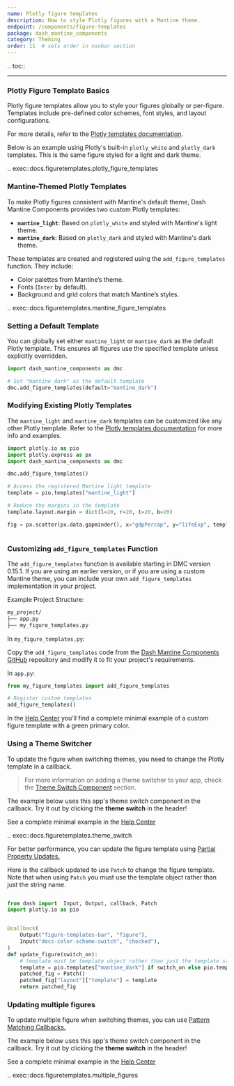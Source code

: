 ```yaml
---
name: Plotly figure templates
description: How to style Plotly figures with a Mantine theme.
endpoint: /components/figure-templates
package: dash_mantine_components
category: Theming
order: 11  # sets order in navbar section
---
```


.. toc::

---

### Plotly Figure Template Basics

Plotly figure templates allow you to style your figures globally or per-figure. Templates include pre-defined color schemes, font styles, and layout configurations.

For more details, refer to the [Plotly templates documentation](https://plotly.com/python/templates/).

Below is an example using Plotly's built-in `plotly_white` and `plotly_dark` templates.  This is the same figure
styled for a light and dark theme.


.. exec::docs.figuretemplates.plotly_figure_templates


### Mantine-Themed Plotly Templates

To make Plotly figures consistent with Mantine's default theme, Dash Mantine Components provides two custom Plotly templates:

- **`mantine_light`**: Based on `plotly_white` and styled with Mantine's light theme.  
- **`mantine_dark`**: Based on `plotly_dark` and styled with Mantine's dark theme.  

These templates are created and registered using the `add_figure_templates` function. They include:  
- Color palettes from Mantine’s theme.  
- Fonts (`Inter` by default).  
- Background and grid colors that match Mantine’s styles.  


.. exec::docs.figuretemplates.mantine_figure_templates


### Setting a Default Template
You can globally set either `mantine_light` or `mantine_dark` as the default Plotly template. This ensures all figures
use the specified template unless explicitly overridden.

```python
import dash_mantine_components as dmc

# Set "mantine_dark" as the default template
dmc.add_figure_templates(default="mantine_dark")
```


### Modifying Existing Plotly Templates
The `mantine_light` and `mantine_dark` templates can be customized like any other Plotly template. Refer to the
[Plotly templates documentation](https://plotly.com/python/templates/) for more info and examples.

```python
import plotly.io as pio
import plotly.express as px
import dash_mantine_components as dmc

dmc.add_figure_templates()

# Access the registered Mantine light template
template = pio.templates["mantine_light"]

# Reduce the margins in the template
template.layout.margin = dict(l=20, r=20, t=20, b=20)

fig = px.scatter(px.data.gapminder(), x="gdpPercap", y="lifeExp", template="mantine_light")



```

### Customizing `add_figure_templates` Function
The `add_figure_templates` function is available starting in DMC version 0.15.1.
If you are using an earlier version, or if you are using a custom Mantine theme, you can include your own `add_figure_templates` implementation in your project.

Example Project Structure:
```bash
my_project/  
├── app.py  
├── my_figure_templates.py  
```

In `my_figure_templates.py`:

Copy the `add_figure_templates` code from the [Dash Mantine Components GitHub](https://github.com/snehilvj/dash-mantine-components/blob/master/dash_mantine_components/figure_templates.py) 
repository and modify it to fit your project's requirements.

In `app.py`:
```python
from my_figure_templates import add_figure_templates

# Register custom templates
add_figure_templates()
```

In the [Help Center](https://github.com/snehilvj/dmc-docs/tree/main/help_center/theme_switch_figure_templates_custom) you'll find a complete minimal example of a custom figure template with a green primary color.

### Using a Theme Switcher

To update the figure when switching themes, you need to change the Plotly template in a callback.


> For more information on adding a theme switcher to your app, check the [Theme Switch Component](/theme-switch) section.

The example below uses this app's  theme switch component in the callback.  Try it out by clicking the **theme switch** in the header!

See a complete minimal example in the [Help Center](https://github.com/snehilvj/dmc-docs/tree/main/help_center/theme_switch_figure_templates_simple)

.. exec::docs.figuretemplates.theme_switch

For better performance, you can update the figure template using [Partial Property Updates.](https://dash.plotly.com/partial-properties)

Here is the callback updated to use `Patch` to change the figure template.  Note that when using `Patch` you must use the template
object rather than just the string name.  

```python

from dash import  Input, Output, callback, Patch
import plotly.io as pio


@callback(
    Output("figure-templates-bar", "figure"),
    Input("docs-color-scheme-switch", "checked"),
)
def update_figure(switch_on):
    # template must be template object rather than just the template string name
    template = pio.templates["mantine_dark"] if switch_on else pio.templates["mantine_light"]
    patched_fig = Patch()
    patched_fig["layout"]["template"] = template
    return patched_fig
```

### Updating multiple figures

To update multiple figure when switching themes, you can use [Pattern Matching Callbacks.](https://dash.plotly.com/pattern-matching-callbacks)
 
The example below uses this app's  theme switch component in the callback.  Try it out by clicking the **theme switch** in the header!

See a complete minimal example in the [Help Center](https://github.com/snehilvj/dmc-docs/tree/main/help_center/theme_switch_figure_templates)

.. exec::docs.figuretemplates.multiple_figures

